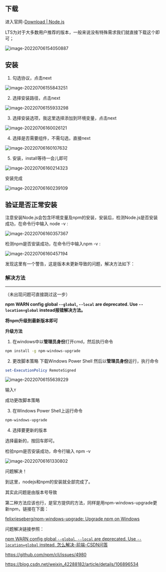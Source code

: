 ## 下载

进入官网-[Download | Node.js](https://nodejs.org/en/download/)

LTS为对于大多数用户推荐的版本，一般来说没有特殊需求我们就直接下载这个即可；

![image-20220706154050887](https://cdn.jsdelivr.net/gh/sxfinn/CDN/img/202212021524816.png)

## 安装

1. 勾选协议，点击next

![image-20220706155843251](https://cdn.jsdelivr.net/gh/sxfinn/CDN/img/202212021524837.png)

2. 选择安装路径，点击next

![image-20220706155933298](https://cdn.jsdelivr.net/gh/sxfinn/CDN/img/202212021524838.png)

3. 选择安装选项，我这里选择添加到环境变量，点击next

![image-20220706160026121](https://cdn.jsdelivr.net/gh/sxfinn/CDN/img/202212021524350.png)

4. 选择是否需要组件，不需勾选，直接next

![image-20220706160107632](https://cdn.jsdelivr.net/gh/sxfinn/CDN/img/202212021524276.png)

5. 安装，install等待一会儿即可

![image-20220706160214323](https://cdn.jsdelivr.net/gh/sxfinn/CDN/img/202212021524871.png)

安装完成

![image-20220706160239109](https://cdn.jsdelivr.net/gh/sxfinn/CDN/img/202212021524303.png)

## 验证是否正常安装

注意安装Node.js会包含环境变量及npm的安装，安装后，检测Node.js是否安装成功，在命令行中输入 node -v :

![image-20220706160357367](https://cdn.jsdelivr.net/gh/sxfinn/CDN/img/202212021525952.png)

检测npm是否安装成功，在命令行中输入npm -v :

![image-20220706160457194](https://cdn.jsdelivr.net/gh/sxfinn/CDN/img/202212021525253.png)

发现这里有一个警告，这是版本未更新导致的问题，解决方法如下：

### 解决方法

---

（未出现问题可直接跳过这一步）

**npm WARN config global `--global`, `--local` are deprecated. Use `--location=global` instead报错解决方法。**

**将npm升级到最新版本即可**

**升级方法**

1. 在windows中以**管理员身份**打开cmd，然后执行命令

```bash
npm install -g npm-windows-upgrade
```

2. 更改脚本策略
   下载Windows Power Shell
   然后以**管理员身份**运行，执行命令

```powershell
set-ExecutionPolicy RemoteSigned
```

![image-20220706155639229](https://cdn.jsdelivr.net/gh/sxfinn/CDN/img/202212021525972.png)

输入`Y`

成功更改脚本策略

3. 在Windows Power Shell上运行命令

```powershell
npm-windows-upgrade
```

4. 选择要更新的版本

选择最新的，按回车即可。



检验npm是否安装成功，命令行输入 npm -v

![image-20220706161330802](https://cdn.jsdelivr.net/gh/sxfinn/CDN/img/202212021525156.png)



问题解决！

到这里，nodejs和npm的安装就全部完成了。

其实此问题是由版本号导致

第二种方法应该也行，是官方提供的方法，同样是用npm-windows-upgrade更新npm，链接在下面：

[felixrieseberg/npm-windows-upgrade: Upgrade npm on Windows](https://github.com/felixrieseberg/npm-windows-upgrade)



问题解决链接参照：

[npm WARN config global `--global`, `--local` are deprecated. Use `--location=global` instead. 怎么解决-前端-CSDN问答](https://ask.csdn.net/questions/7733789)

https://github.com/npm/cli/issues/4980

https://blog.csdn.net/weixin_42288182/article/details/106896534
